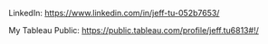 LinkedIn: https://www.linkedin.com/in/jeff-tu-052b7653/

My Tableau Public: https://public.tableau.com/profile/jeff.tu6813#!/
